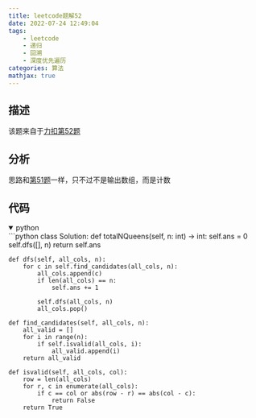 ```yaml
---
title: leetcode题解52
date: 2022-07-24 12:49:04
tags:
    - leetcode
    - 递归
    - 回溯
    - 深度优先遍历
categories: 算法
mathjax: true
---
```


## 描述

该题来自于[力扣第52题](https://leetcode.cn/problems/n-queens-ii/)
<!--more-->

## 分析

思路和[第51题](https://caoqinping.com/2022/07/24/leetcode%E9%A2%98%E8%A7%A351/)一样，只不过不是输出数组，而是计数

## 代码
<details open>
<summary>python</summary>
```python
class Solution:
    def totalNQueens(self, n: int) -> int:
        self.ans = 0
        self.dfs([], n)
        return self.ans

    def dfs(self, all_cols, n):
        for c in self.find_candidates(all_cols, n):
            all_cols.append(c)
            if len(all_cols) == n:
                self.ans += 1

            self.dfs(all_cols, n)
            all_cols.pop()

    def find_candidates(self, all_cols, n):
        all_valid = []
        for i in range(n):
            if self.isvalid(all_cols, i):
                all_valid.append(i)
        return all_valid

    def isvalid(self, all_cols, col):
        row = len(all_cols)
        for r, c in enumerate(all_cols):
            if c == col or abs(row - r) == abs(col - c):
                return False
        return True
```